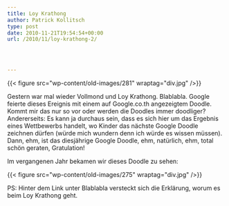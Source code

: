 ```yaml
---
title: Loy Krathong
author: Patrick Kollitsch
type: post
date: 2010-11-21T19:54:54+00:00
url: /2010/11/loy-krathong-2/




---
```

{{< figure src="wp-content/old-images/281" wraptag="div.jpg" />}}

Gestern war mal wieder Vollmond und Loy Krathong. Blablabla. Google feierte dieses Ereignis mit einem auf Google.co.th angezeigtem Doodle. Kommt mir das nur so vor oder werden die Doodles immer doodliger? Andererseits: Es kann ja durchaus sein, dass es sich hier um das Ergebnis eines Wettbewerbs handelt, wo Kinder das nächste Google Doodle zeichnen dürfen (würde mich wundern denn ich würde es wissen müssen). Dann, ehm, ist das diesjährige Google Doodle, ehm, natürlich, ehm, total schön geraten, Gratulation!

Im vergangenen Jahr bekamen wir dieses Doodle zu sehen:

{{< figure src="wp-content/old-images/275" wraptag="div.jpg" />}}

PS: Hinter dem Link unter Blablabla versteckt sich die Erklärung, worum es beim Loy Krathong geht.
